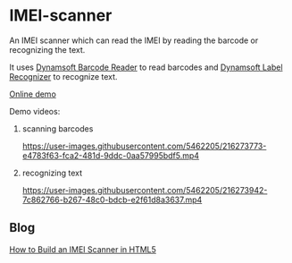 # IMEI-scanner

An IMEI scanner which can read the IMEI by reading the barcode or recognizing the text.

It uses [Dynamsoft Barcode Reader](https://www.dynamsoft.com/barcode-reader/overview/) to read barcodes and [Dynamsoft Label Recognizer](https://www.dynamsoft.com/label-recognition/overview/) to recognize text.

[Online demo](https://tony-xlh.github.io/IMEI-scanner/)

Demo videos:

1. scanning barcodes

   <https://user-images.githubusercontent.com/5462205/216273773-e4783f63-fca2-481d-9ddc-0aa57995bdf5.mp4>

2. recognizing text


   <https://user-images.githubusercontent.com/5462205/216273942-7c862766-b267-48c0-bdcb-e2f61d8a3637.mp4>
   
## Blog

[How to Build an IMEI Scanner in HTML5](https://www.dynamsoft.com/codepool/imei-scanner.html)
